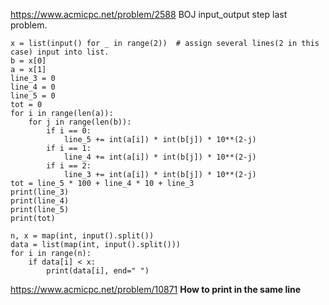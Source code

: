 https://www.acmicpc.net/problem/2588 BOJ input_output step last problem.
  ```
  x = list(input() for _ in range(2))  # assign several lines(2 in this case) input into list.
  b = x[0]
  a = x[1]
  line_3 = 0
  line_4 = 0
  line_5 = 0
  tot = 0
  for i in range(len(a)):
      for j in range(len(b)):
          if i == 0:
              line_5 += int(a[i]) * int(b[j]) * 10**(2-j)
          if i == 1:
              line_4 += int(a[i]) * int(b[j]) * 10**(2-j)
          if i == 2:
              line_3 += int(a[i]) * int(b[j]) * 10**(2-j)
  tot = line_5 * 100 + line_4 * 10 + line_3
  print(line_3)
  print(line_4)
  print(line_5)
  print(tot)
  ```
  
  ```
  n, x = map(int, input().split())
  data = list(map(int, input().split()))
  for i in range(n):
      if data[i] < x:
          print(data[i], end=" ")
  ```
  https://www.acmicpc.net/problem/10871
  **How to print in the same line**
